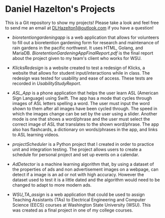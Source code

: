 # Daniel Hazelton's Projects
This is a Git repository to show my projects! Please take a look and feel free to send me an email at DLHazelton1@outlook.com if you have a question!

- *bioretentiongardeningapp* is a web application that allows for volunteers to fill out a bioretention gardening form for research and maintenance of rain gardens in the pacific northwest. It uses HTML, Golang, and MariaDB. *BioretentionGardeningAppFinalReport.pdf* is the final report about the project given to my team's client who works for WSU.

- *KlicksRedesign* is a website created to test a redesign of Klicks, a website that allows for student input/interactions while in class. The redesign was tested for usability and ease of access. These tests are recorded in *UsabilityStudyReport*.

- *ASL_App* is a phone application that helps the user learn ASL (American Sign Language) using Swift. The app has a mode that cycles through images of ASL letters spelling a word. The user must input the word shown to them after all images have been cycled through. The speed in which the images change can be set by the user using a slider. Another mode is one that shows a word/phrase and the user must select the correct image of ASL that translates to the shown word/phrase. The app also has flashcards, a dictionary on words/phrases in the app, and links to ASL learning videos.
 
- *projectScheduler* is a Python project that I created in order to practice unit and integration testing. The project allows users to create a schedule for personal project and set up events on a calendar. 

- *AdDetector* is a machine learning algorithm that, by using a dataset of the properties of ads and non advertisement images on a webpage, can detect if a image is an ad or not with high accuracy. However the dataset used to test it is a little dated and the algorithm would need to be changed to adapt to more modern ads.

- *WSU_TA_assign* is a web application that could be used to assign Teaching Assistants (TAs) to Electrical Engineering and Computer Science (EECS) courses at Washington State University (WSU). This was created as a final project in one of my college courses.

